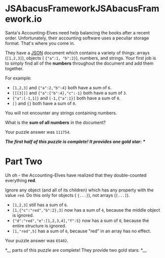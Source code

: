 # JSAbacusFrameworkJSAbacusFramework.io

Santa's Accounting-Elves need help balancing the books after a recent order. Unfortunately, their accounting software
uses a peculiar storage format. That's where you come in.

They have a [JSON](http://json.org/) document which contains a variety of things: arrays (`[1,2,3]`), objects (
`{"a":1, "b":2}`), numbers, and strings. Your first job is to simply find all of the **numbers** throughout the document
and add them together.

For example:

- `[1,2,3]` and `{"a":2,"b":4}` both have a sum of `6`.
- `[[[3]]]` and `{"a":{"b":4},"c":-1}` both have a sum of `3`.
- `{"a":[-1,1]}` and `[-1,{"a":1}]` both have a sum of `0`.
- `[]` and `{}` both have a sum of `0`.

You will not encounter any strings containing numbers.

What is the **sum of all numbers** in the document?

Your puzzle answer was `111754`.

*__The first half of this puzzle is complete! It provides one gold star: *__*

# Part Two

Uh oh - the Accounting-Elves have realized that they double-counted everything **red**.

Ignore any object (and all of its children) which has any property with the value `red`. Do this only for objects (
`{...}`), not arrays (`[...]`).

- `[1,2,3]` still has a sum of `6`.
- `[1,{"c":"red","b":2},3]` now has a sum of `4`, because the middle object is ignored.
- `{"d":"red","e":[1,2,3,4],"f":5}` now has a sum of `0`, because the entire structure is ignored.
- `[1,"red",5]` has a sum of `6`, because "red" in an array has no effect.

Your puzzle answer was `65402`.

*__ parts of this puzzle are complete! They provide two gold stars: **__*
